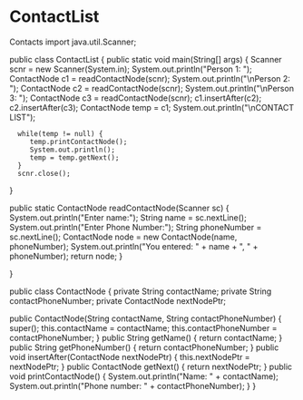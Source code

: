 # ContactList
Contacts
import java.util.Scanner;

public class ContactList {
   public static void main(String[] args) {
      Scanner scnr = new Scanner(System.in);
      System.out.println("Person 1: ");
      ContactNode c1 = readContactNode(scnr);
      System.out.println("\nPerson 2: ");
      ContactNode c2 = readContactNode(scnr);
      System.out.println("\nPerson 3: ");
      ContactNode c3 = readContactNode(scnr);
      c1.insertAfter(c2);
      c2.insertAfter(c3);
      ContactNode temp = c1;
      System.out.println("\nCONTACT LIST");
      
      while(temp != null) {
         temp.printContactNode();
         System.out.println();
         temp = temp.getNext();
      }
      scnr.close();
      
      
   }
   
   public static ContactNode readContactNode(Scanner sc) {
      System.out.println("Enter name:");
      String name = sc.nextLine();
      System.out.println("Enter Phone Number:");
      String phoneNumber = sc.nextLine();
      ContactNode node = new ContactNode(name, phoneNumber);
      System.out.println("You entered: " + name + ", " + phoneNumber);
      return node;
   }
   
}


public class ContactNode {
   private String contactName;
   private String contactPhoneNumber;
   private ContactNode nextNodePtr;
   
   public ContactNode(String contactName, String contactPhoneNumber) {
      super();
      this.contactName = contactName;
      this.contactPhoneNumber = contactPhoneNumber;
   }
   public String getName() {
      return contactName;
   }
   public String getPhoneNumber() {
      return contactPhoneNumber;
   }
   public void insertAfter(ContactNode nextNodePtr) {
      this.nextNodePtr = nextNodePtr;
   }
   public ContactNode getNext() {
      return nextNodePtr;
   }
   public void printContactNode() {
      System.out.println("Name: " + contactName);
      System.out.println("Phone number: " + contactPhoneNumber);
   }
}



